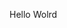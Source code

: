 Hello Wolrd




























































































































































































































































































































































































































































































































































































































































































































































































































